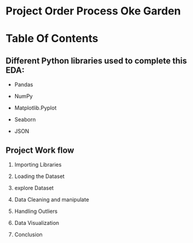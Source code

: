# **Project Order Process Oke Garden**


# Table Of Contents



## **Different Python libraries used to complete this EDA:**

* Pandas

* NumPy

* Matplotlib.Pyplot

* Seaborn

* JSON



## **Project Work flow**

1. Importing Libraries

2. Loading the Dataset

3. explore Dataset

3. Data Cleaning and manipulate

4. Handling Outliers

5. Data Visualization

6. Conclusion




